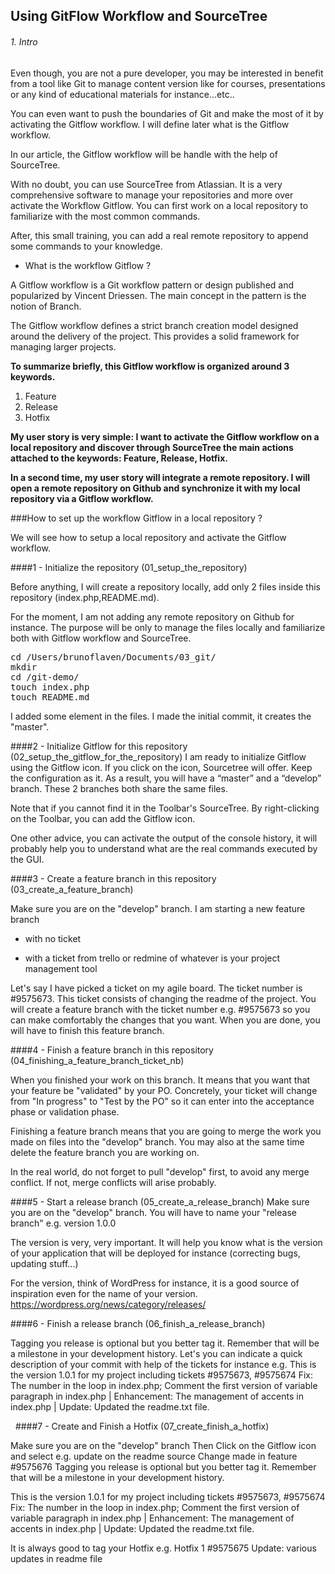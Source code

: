## Using GitFlow Workflow and SourceTree

###### 1. Intro
Even though, you are not a pure developer, you may be interested in benefit from a tool like Git to manage content version like for courses, presentations or any kind of educational materials for instance...etc..

You can even want to push the boundaries of Git and make the most of it by activating the Gitflow workflow. I will define later what is the Gitflow workflow.

In our article, the Gitflow workflow will be handle with the help of SourceTree.

With no doubt, you can use SourceTree from Atlassian. It is a very comprehensive software to manage your repositories and more over activate the Workflow Gitflow. You can first work on a local repository to familiarize with the most common commands.

After, this small training, you can add a real remote repository to append some commands to your knowledge.

+ What is the workflow Gitflow ?

A Gitflow workflow is a Git workflow pattern or design published and popularized by Vincent Driessen. The main concept in the pattern is the notion of Branch. 

The Gitflow workflow defines a strict branch creation model designed around the delivery of the project. This provides a solid framework for managing larger projects.

**To summarize briefly, this Gitflow workflow is organized around 3 keywords.**

1. Feature
2. Release
3. Hotfix

**My user story is very simple: I want to activate the Gitflow workflow on a local repository and discover through SourceTree the main actions attached to the keywords: Feature, Release, Hotfix.**

**In a second time, my user story will integrate a remote repository. I will open a remote repository on Github and synchronize it with my local repository via a Gitflow workflow.**

###How to set up the workflow Gitflow in a local repository ?

We will see how to setup a local repository and activate the Gitflow workflow.

####1 - Initialize the repository (01_setup_the_repository)

Before anything, I will create a repository locally, add only 2 files inside this repository (index.php,README.md). 

For the moment, I am not adding any remote repository on Github for instance. The purpose will be only to manage the files locally and familiarize both with Gitflow workflow and SourceTree. 

<pre>
cd /Users/brunoflaven/Documents/03_git/
mkdir 
cd /git-demo/
touch index.php
touch README.md
</pre>

I added some element in the files. I made the initial commit, it creates the "master". 


<!-- 
--- see 8_using_git_for_wp_setup_repo_step_1.png
--- see 8_using_git_for_wp_setup_repo_step_2.png
--- see 8_using_git_for_wp_setup_repo_step_3.png
--- see 8_using_git_for_wp_setup_repo_step_4.png
--- see 8_using_git_for_wp_setup_repo_step_5.png
--- see 8_using_git_for_wp_setup_repo_step_6.png 
-->


####2 -  Initialize Gitflow for this repository (02_setup_the_gitflow_for_the_repository)
I am ready to initialize Gitflow using the Gitflow icon. If you click on the icon, Sourcetree will offer. Keep the configuration as it. As a result, you will have a “master” and a “develop” branch. These 2 branches both share the same files.

<!-- 
--- see 8_using_git_for_wp_gitflow_repo_step_1.png
--- see 8_using_git_for_wp_gitflow_repo_step_2.png
-->




Note that if you cannot find it in the Toolbar's SourceTree. By right-clicking on the Toolbar, you can add the Gitflow icon.

<!-- 
--- see 8_using_git_for_wp_missing_gitflow_icon_step_1.png
--- see 8_using_git_for_wp_missing_gitflow_icon_step_2.png
-->



One other advice, you can activate the output of the console history, it will probably help you to understand what are the real commands executed by the GUI.

<!-- 
--- see 8_using_git_for_wp_missing_command_history.png
 -->


####3 -  Create a feature branch in this repository (03_create_a_feature_branch)

Make sure you are on the "develop" branch.
I am starting a new feature branch

+ with no ticket
<!-- 
--- see 8_using_git_for_wp_create_a_feature_branch_step_1.png
--- see 8_using_git_for_wp_create_a_feature_branch_step_2.png
--- see 8_using_git_for_wp_create_a_feature_branch_step_3.png
 -->

+ with a ticket from trello or redmine of whatever is your project management tool

Let's say I have picked a ticket on my agile board. The ticket number is #9575673. This ticket consists of changing the readme of the project. You will create a feature branch with the ticket number e.g. #9575673 so you can make comfortably the changes that you want. When you are done, you will have to finish this feature branch.

####4 -  Finish a feature branch in this repository (04_finishing_a_feature_branch_ticket_nb)

When you finished your work on this branch. It means that you want that your feature be "validated" by your PO. Concretely, your ticket will change from "In progress" to "Test by the PO" so it can enter into the acceptance phase or validation phase.

Finishing a feature branch means that you are going to merge the work you made on files into the "develop" branch. You may also at the same time delete the feature branch you are working on.

In the real world, do not forget to pull "develop" first, to avoid any merge conflict. If not, merge conflicts will arise probably.

<!-- 
--- see 04_finishing_a_feature_branch_ticket_nb_step_1.png
--- see 04_finishing_a_feature_branch_ticket_nb_step_2.png
--- see 04_finishing_a_feature_branch_ticket_nb_step_3.png
--- see 04_finishing_a_feature_branch_ticket_nb_step_4.png
--- see 04_finishing_a_feature_branch_ticket_nb_step_5.png
--- see 04_finishing_a_feature_branch_ticket_nb_step_6.png 
-->

####5 -  Start a release branch (05_create_a_release_branch)
Make sure you are on the "develop" branch.
You will have to name your "release branch" e.g. version 1.0.0

The version is very, very important. It will help you know what is the version of your application that will be deployed for instance (correcting bugs, updating stuff...)

For the version, think of WordPress for instance, it is a good source of inspiration even for the name of your version.
https://wordpress.org/news/category/releases/

####6 -  Finish a release branch (06_finish_a_release_branch)

Tagging you release is optional but you better tag it. Remember that will be a milestone in your development history.
Let's you can indicate a quick description of your commit with help of the tickets for instance e.g. This is the version 1.0.1 for my project including tickets #9575673, #9575674 Fix: The number in the loop in index.php; Comment the first version of variable paragraph in index.php | Enhancement: The management of accents in index.php | Update: Updated the readme.txt file.

 
####7 -  Create and Finish a Hotfix  (07_create_finish_a_hotfix)

Make sure you are on the "develop" branch
Then Click on the Gitflow icon and select e.g. update on the readme source
Change made in feature #9575676
Tagging you release is optional but you better tag it. Remember that will be a milestone in your development history.


This is the version 1.0.1 for my project including tickets #9575673, #9575674 Fix: The number in the loop in index.php; Comment the first version of variable paragraph in index.php | Enhancement: The management of accents in index.php | Update: Updated the readme.txt file.

It is always good to tag your Hotfix e.g. Hotfix 1 #9575675 Update: various updates in readme file







